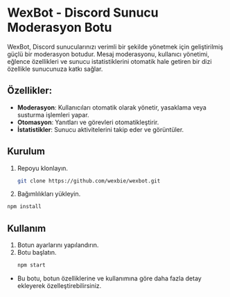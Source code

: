 # WexBot - Discord Sunucu Moderasyon Botu

WexBot, Discord sunucularınızı verimli bir şekilde yönetmek için geliştirilmiş güçlü bir moderasyon botudur. Mesaj moderasyonu, kullanıcı yönetimi, eğlence özellikleri ve sunucu istatistiklerini otomatik hale getiren bir dizi özellikle sunucunuza katkı sağlar.

## Özellikler:
- **Moderasyon**: Kullanıcıları otomatik olarak yönetir, yasaklama veya susturma işlemleri yapar.
- **Otomasyon**: Yanıtları ve görevleri otomatikleştirir.
- **İstatistikler**: Sunucu aktivitelerini takip eder ve görüntüler.

## Kurulum
1. Repoyu klonlayın.
   ```bash
   git clone https://github.com/wexbie/wexbot.git
   ```
2. Bağımlılıkları yükleyin.
  ```bash
  npm install
  ```
## Kullanım
1. Botun ayarlarını yapılandırın.
2. Botu başlatın.
   ```bash
   npm start
   ```

- Bu botu, botun özelliklerine ve kullanımına göre daha fazla detay ekleyerek özelleştirebilirsiniz.
